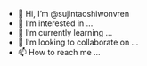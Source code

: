 - 👋 Hi, I’m @sujintaoshiwonvren
- 👀 I’m interested in ...
- 🌱 I’m currently learning ...
- 💞️ I’m looking to collaborate on ...
- 📫 How to reach me ...

<!---
sujintaoshiwonvren/sujintaoshiwonvren is a ✨ special ✨ repository because its `README.md` (this file) appears on your GitHub profile.
You can click the Preview link to take a look at your changes.
--->

